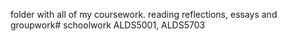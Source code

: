 folder with all of my coursework.
reading reflections, essays and groupwork# schoolwork
ALDS5001, ALDS5703 
